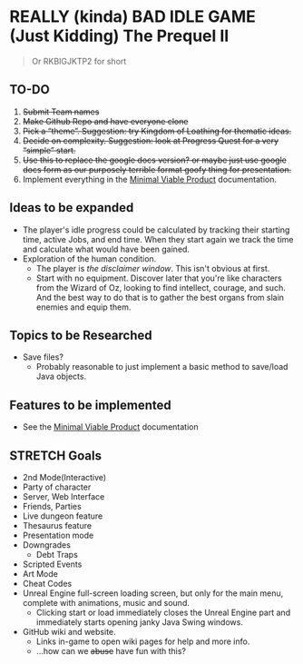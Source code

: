 # REALLY (kinda) BAD IDLE GAME (Just Kidding) The Prequel II

> Or RKBIGJKTP2 for short

## TO-DO

1. ~~Submit Team names~~
2. ~~Make Github Repo and have everyone clone~~
3. ~~Pick a “theme”.  Suggestion: try Kingdom of Loathing for thematic ideas.~~
4. ~~Decide on complexity.  Suggestion: look at Progress Quest for a very “simple” start.~~
5. ~~Use this to replace the google docs version? or maybe just use google docs form as our purposely terrible format goofy thing for presentation.~~
6. Implement everything in the [Minimal Viable Product](./MVP.md) documentation.

## Ideas to be expanded

* The player's idle progress could be calculated by tracking their starting time, active Jobs, and end time. When they start again we track the time and calculate what would have been gained.
* Exploration of the human condition.
  * The player is *the disclaimer window*.  This isn't obvious at first.
  * Start with no equipment.  Discover later that you're like characters from the Wizard of Oz, looking to find intellect, courage, and such.  And the best way to do that is to gather the best organs from slain enemies and equip them.

## Topics to be Researched

* Save files?
  * Probably reasonable to just implement a basic method to save/load Java objects.

## Features to be implemented

* See the [Minimal Viable Product](./MVP.md) documentation

## STRETCH Goals

* 2nd Mode(Interactive)
* Party of character
* Server, Web Interface
* Friends, Parties
* Live dungeon feature
* Thesaurus feature
* Presentation mode
* Downgrades
  * Debt Traps
* Scripted Events
* Art Mode
* Cheat Codes
* Unreal Engine full-screen loading screen, but only for the main menu, complete with animations, music and sound.
  * Clicking start or load immediately closes the Unreal Engine part and immediately starts opening janky Java Swing windows.
* GitHub wiki and website.
  * Links in-game to open wiki pages for help and more info.
  * ...how can we ~~abuse~~ have fun with this?

